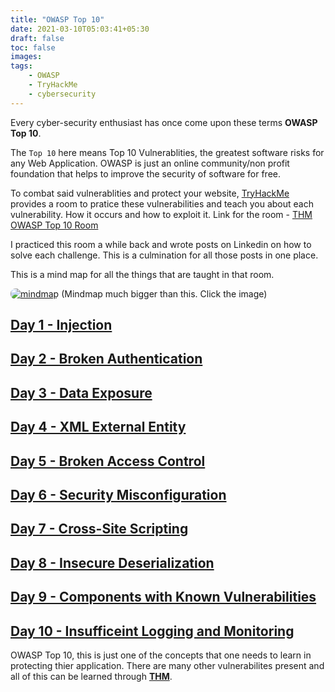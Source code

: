 ```yaml
---
title: "OWASP Top 10"
date: 2021-03-10T05:03:41+05:30
draft: false
toc: false
images:
tags:
    - OWASP 
    - TryHackMe
    - cybersecurity
---
```


Every cyber-security enthusiast has once come upon these terms **OWASP Top 10**. 

The ```Top 10``` here means Top 10 Vulnerablities, the greatest software risks for any Web Application. OWASP is just an online community/non profit foundation that helps to improve the security of software for free.

To combat said vulnerablities and protect your website, [TryHackMe](https://tryhackme.com/) provides a room to pratice these vulnerabilities and teach you about each vulnerability. How it occurs and how to exploit it. 
Link for the room - [THM OWASP Top 10 Room](https://tryhackme.com/room/owasptop10)

I practiced this room a while back and wrote posts on Linkedin on how to solve each challenge. This is a culmination for all those posts in one place. 

This is a mind map for all the things that are taught in that room.

[<image src="/preview_mindmap.png" alt="mindmap" position="center" style="border-radius: 8px;">](https://drive.google.com/file/d/1aBwE1J8sItyXawcbEt5YtiFXxnt50n6O/view?usp=sharing)
(Mindmap much bigger than this. Click the image)


## [Day 1 - Injection](https://lnkd.in/gmzbwgi) 



## [Day 2 - Broken Authentication](https://lnkd.in/df93YQm)



## [Day 3 - Data Exposure](https://lnkd.in/d2raTVQ)



## [Day 4 - XML External Entity](https://lnkd.in/dwCjwBF) 



## [Day 5 - Broken Access Control](https://lnkd.in/d77jsPj)



## [Day 6 - Security Misconfiguration](https://lnkd.in/dtF2FaU)



## [Day 7 - Cross-Site Scripting](https://lnkd.in/dhfK4sN)



## [Day 8 - Insecure Deserialization](https://lnkd.in/dE7ybe2)



## [Day 9 - Components with Known Vulnerabilities](https://lnkd.in/gTBsPg8)



## [Day 10 - Insufficeint Logging and Monitoring](https://lnkd.in/d5s-Jgw)


OWASP Top 10, this is just one of the concepts that one needs to learn in protecting thier application. There are many other vulnerabilites present and all of this can be learned through **[THM](https://tryhackme.com/)**.



